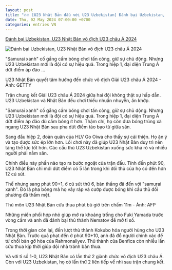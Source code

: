 ```yaml
---
layout: post
title: "🔥🔥 [U23 Nhật Bản đấu với U23 Uzbekistan] Đánh bại Uzbekistan, U23 Nhật Bản vô địch U23 châu Á 2024"
date: Thu, 02 May 2024 07:00:00 +0700
categories: entries VN
---
```

[Đánh bại Uzbekistan, U23 Nhật Bản vô địch U23 châu Á 2024](https://tuoitre.vn/danh-bai-uzbekistan-u23-nhat-ban-vo-dich-u23-chau-a-2024-20240503165342595.htm)

![Đánh bại Uzbekistan, U23 Nhật Bản vô địch U23 châu Á 2024](https://cdn1.tuoitre.vn/zoom/600_315/471584752817336320/2024/5/4/43760126717377636434200859084056728444841871n-17147591481272069094812-35-8-659-1200-crop-17147591644531016492006.jpg)

"Samurai xanh" cố gắng cầm bóng chơi tấn công, giữ sự chủ động. Nhưng U23 Uzbekistan mới là đội có sự hiệu quả. Trong hiệp 1, đại diện Trung Á dứt điểm áp đảo ...

U23 Nhật Bản quyết tâm hướng đến chức vô địch Giải U23 châu Á 2024 - Ảnh: GETTY

Trận chung kết Giải U23 châu Á 2024 giữa hai đội không thật sự hấp dẫn. U23 Uzbekistan và Nhật Bản đều chơi thiếu nhuần nhuyễn, ăn khớp.

"Samurai xanh" cố gắng cầm bóng chơi tấn công, giữ sự chủ động. Nhưng U23 Uzbekistan mới là đội có sự hiệu quả. Trong hiệp 1, đại diện Trung Á dứt điểm áp đảo dù cầm bóng ít hơn. Thậm chí, họ còn đưa bóng trúng xà ngang U23 Nhật Bản sau pha dứt điểm táo bạo từ giữa sân.

Sang đầu hiệp 2, đoàn quân của HLV Go Oiwa cho thấy sự cải thiện. Họ ăn ý và tạo được sức ép lớn hơn. Lối chơi này đã giúp U23 Nhật Bản duy trì nền tảng thể lực tốt hơn. Các cầu thủ U23 Uzbekistan xuống sức khá rõ và nhiều người phải nằm sân.

Chính điều này phần nào tạo ra bước ngoặt của trận đấu. Tính đến phút 90, U23 Nhật Bản chỉ mới dứt điểm có 5 lần trong khi đối thủ của họ có đến hơn 12 cú sút.

Thế nhưng sang phút 90+1, ở cú sút thứ 6, bàn thắng đã đến với "samurai xanh". Đó là pha bóng mà họ vây ráp và cướp được bóng khi cầu thủ đối phương đã thấm mệt.

Thủ môn U23 Nhật Bản cứu thua phút bù giờ trên chấm 11m - Ảnh: AFP

Những miến phối hợp nhỏ giúp mở ra khoảng trống cho Fuki Yamada trước vòng cấm và anh đã đánh bại thủ thành Nematov để mở tỉ số.

Trong thời gian còn lại, đến lượt thủ thành Kokubo hóa người hùng cho U23 Nhật Bản. Trước quả phạt đền ở phút 90+10, anh đã đổ người chính xác để từ chối bàn gỡ hòa của Rahmonaliyev. Thủ thành của Benfica còn nhiều lần cứu thua kịp thời giúp đội nhà tránh bàn thua.

Và với tỉ số 1-0, U23 Nhật Bản có lần thứ 2 giành chức vô địch U23 châu Á. Còn với U23 Uzbekistan, họ có lần thứ 2 liên tiếp về nhì sau trận chung kết.

